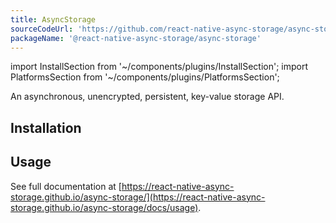```yaml
---
title: AsyncStorage
sourceCodeUrl: 'https://github.com/react-native-async-storage/async-storage'
packageName: '@react-native-async-storage/async-storage'
---
```


import InstallSection from '~/components/plugins/InstallSection';
import PlatformsSection from '~/components/plugins/PlatformsSection';

An asynchronous, unencrypted, persistent, key-value storage API.

<PlatformsSection android emulator ios web simulator />

## Installation

<InstallSection packageName="@react-native-async-storage/async-storage" href="https://react-native-async-storage.github.io/async-storage/docs/install" />

## Usage

See full documentation at [https://react-native-async-storage.github.io/async-storage/](https://react-native-async-storage.github.io/async-storage/docs/usage).
